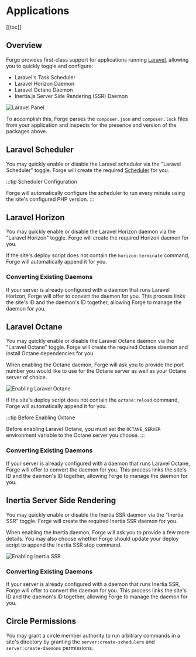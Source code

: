 # Applications

[[toc]]

## Overview

Forge provides first-class support for applications running [Laravel](https://laravel.com), allowing you to quickly toggle and configure:

- Laravel's Task Scheduler
- Laravel Horizon Daemon
- Laravel Octane Daemon
- Inertia.js Server Side Rendering (SSR) Daemon

![Laravel Panel](/img/laravel-panel.png)

To accomplish this, Forge parses the `composer.json` and `composer.lock` files from your application and inspects for the presence and version of the packages above.

## Laravel Scheduler

You may quickly enable or disable the Laravel scheduler via the "Laravel Scheduler" toggle. Forge will create the required [Scheduler](/resources/scheduler.html) for you.

:::tip Scheduler Configuration

Forge will automatically configure the scheduler to run every minute using the site's configured PHP version.
:::

## Laravel Horizon

You may quickly enable or disable the Laravel Horizon daemon via the "Laravel Horizon" toggle. Forge will create the required Horizon daemon for you.

If the site's deploy script does not contain the `horizon:terminate` command, Forge will automatically append it for you.

### Converting Existing Daemons

If your server is already configured with a daemon that runs Laravel Horizon, Forge will offer to convert the daemon for you. This process links the site's ID and the daemon's ID together, allowing Forge to manage the daemon for you.

## Laravel Octane

You may quickly enable or disable the Laravel Octane daemon via the "Laravel Octane" toggle. Forge will create the required Octane daemon and install Octane dependencies for you.

When enabling the Octane daemon, Forge will ask you to provide the port number you would like to use for the Octane server as well as your Octane server of choice.

![Enabling Laravel Octane](/img/laravel-octane-application.png)

If the site's deploy script does not contain the `octane:reload` command, Forge will automatically append it for you.

:::tip Before Enabling Octane

Before enabling Laravel Octane, you must set the `OCTANE_SERVER` environment variable to the Octane server you choose.
:::

### Converting Existing Daemons

If your server is already configured with a daemon that runs Laravel Octane, Forge will offer to convert the daemon for you. This process links the site's ID and the daemon's ID together, allowing Forge to manage the daemon for you.

## Inertia Server Side Rendering

You may quickly enable or disable the Inertia SSR daemon via the "Inertia SSR" toggle. Forge will create the required Inertia SSR daemon for you.

When enabling the Inertia daemon, Forge will ask you to provide a few more details. You may also choose whether Forge should update your deploy script to append the Inertia SSR stop command.

![Enabling Inertia SSR](/img/inertia-application.png)

### Converting Existing Daemons

If your server is already configured with a daemon that runs Inertia SSR, Forge will offer to convert the daemon for you. This process links the site's ID and the daemon's ID together, allowing Forge to manage the daemon for you.

## Circle Permissions

You may grant a circle member authority to run arbitrary commands in a site's directory by granting the `server:create-schedulers` and `server:create-daemons` permissions.
